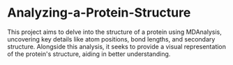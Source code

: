 # Analyzing-a-Protein-Structure
This project aims to delve into the structure of a protein using MDAnalysis, uncovering key details like atom positions, bond lengths, and secondary structure. Alongside this analysis, it seeks to provide a visual representation of the protein's structure, aiding in better understanding.
